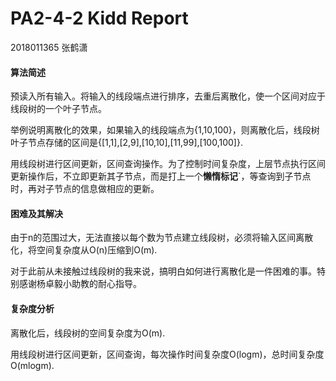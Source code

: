 # PA2-4-2 Kidd Report

2018011365 张鹤潇

#### 算法简述

预读入所有输入。将输入的线段端点进行排序，去重后离散化，使一个区间对应于线段树的一个叶子节点。

举例说明离散化的效果，如果输入的线段端点为{1,10,100}，则离散化后，线段树叶子节点存储的区间是{[1,1],[2,9],[10,10],[11,99],[100,100]}.

用线段树进行区间更新，区间查询操作。为了控制时间复杂度，上层节点执行区间更新操作后，不立即更新其子节点，而是打上一个**懒惰标记**`，等查询到子节点时，再对子节点的信息做相应的更新。

#### 困难及其解决

由于n的范围过大，无法直接以每个数为节点建立线段树，必须将输入区间离散化，将空间复杂度从O(n)压缩到O(m).

对于此前从未接触过线段树的我来说，搞明白如何进行离散化是一件困难的事。特别感谢杨卓毅小助教的耐心指导。

#### 复杂度分析

离散化后，线段树的空间复杂度为O(m).

用线段树进行区间更新，区间查询，每次操作时间复杂度O(logm)，总时间复杂度O(mlogm).